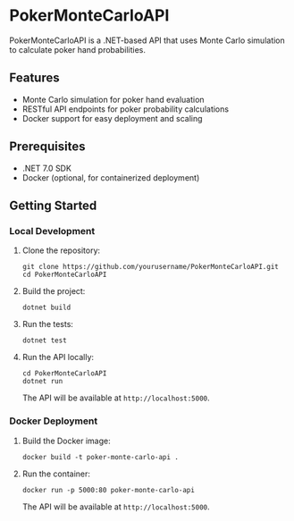 # PokerMonteCarloAPI

PokerMonteCarloAPI is a .NET-based API that uses Monte Carlo simulation to calculate poker hand probabilities.

## Features

- Monte Carlo simulation for poker hand evaluation
- RESTful API endpoints for poker probability calculations
- Docker support for easy deployment and scaling

## Prerequisites

- .NET 7.0 SDK
- Docker (optional, for containerized deployment)

## Getting Started

### Local Development

1. Clone the repository:

   ```
   git clone https://github.com/yourusername/PokerMonteCarloAPI.git
   cd PokerMonteCarloAPI
   ```

2. Build the project:

   ```
   dotnet build
   ```

3. Run the tests:

   ```
   dotnet test
   ```

4. Run the API locally:

   ```
   cd PokerMonteCarloAPI
   dotnet run
   ```

   The API will be available at `http://localhost:5000`.

### Docker Deployment

1. Build the Docker image:

   ```
   docker build -t poker-monte-carlo-api .
   ```

2. Run the container:

   ```
   docker run -p 5000:80 poker-monte-carlo-api
   ```

   The API will be available at `http://localhost:5000`.

